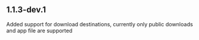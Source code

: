 ## 1.1.3-dev.1

Added support for download destinations, currently only public downloads and app file are supported